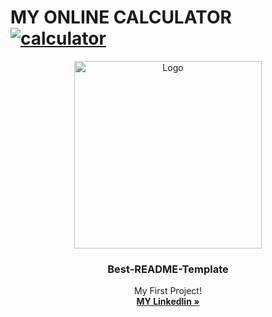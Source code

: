 # MY ONLINE CALCULATOR [![calculator](https://awesome.re/badge-flat.svg)](https://awesome.re)
<div align="center">
  <a href="https://github.com/othneildrew/Best-README-Template](https://linyu-qi.github.io/Claculator-web/)">
    <img src="https://github.com/user-attachments/assets/884e7c88-a8ea-4a7a-b27d-d79f5f506899" alt="Logo" width="300" height="300">
  </a>

  <h3 align="center">Best-README-Template</h3>

  <p align="center">
    My First Project!
    <br />
    <a href="https://www.linkedin.com/in/%E7%A6%B9%E9%BD%8A-%E6%9E%97-117560255/"><strong>MY Linkedlin »</strong></a>
    <br />
  </p>
</div>
